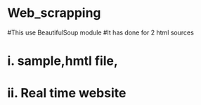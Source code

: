 # Web_scrapping

#This use BeautifulSoup module
#It has done for 2 html sources 
# i. sample,hmtl file, 
# ii. Real time website
